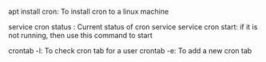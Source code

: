 apt install cron: To install cron to a linux machine

service cron status : Current status of cron service
service cron start: if it is not running, then use this command to start

crontab -l: To check cron tab for a user
crontab -e: To add a new cron tab

